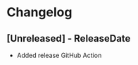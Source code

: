 # Changelog

<!-- next-header -->

## [Unreleased] - ReleaseDate

- Added release GitHub Action

<!-- next-url -->
